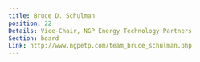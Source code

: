 ```yaml
---
title: Bruce D. Schulman
position: 22
Details: Vice-Chair, NGP Energy Technology Partners
Section: board
Link: http://www.ngpetp.com/team_bruce_schulman.php
---
```


